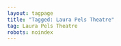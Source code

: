 ```yaml
---
layout: tagpage
title: "Tagged: Laura Pels Theatre"
tag: Laura Pels Theatre
robots: noindex
---
```

